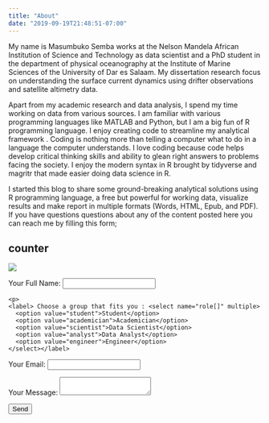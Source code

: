 ```yaml
---
title: "About"
date: "2019-09-19T21:48:51-07:00"
---
```


My name is Masumbuko Semba works at the Nelson Mandela African Institution of Science and Technology as data scientist and a PhD student in the department of physical oceanography at the Institute of Marine Sciences of the University of Dar es Salaam. My dissertation research focus on understanding the surface current dynamics using drifter observations and satellite altimetry data. 

Apart from my academic research and data analysis, I spend my time working on data from various sources. I am familiar with various programming languages like MATLAB and Python, but I am a big fun of R programming language. I enjoy creating code to streamline my analytical framework . Coding is nothing more than telling a computer what to do in a language the computer understands. I love coding because code helps develop critical thinking skills and ability to glean right answers to problems facing the society. I enjoy the modern syntax in R brought by tidyverse and magritr that made easier doing data science in R. 

I started this blog to share some ground-breaking analytical solutions using R programming language, a free but powerful for working data, visualize results and make report in multiple formats (Words, HTML, Epub, and PDF). If you have questions questions about any of the content posted here you can reach me by filling this form; 




 ##  counter  
 <script type="text/javascript" id="clustrmaps" src="//cdn.clustrmaps.com/map_v2.js?d=82RnIf8A3tXOKQaQrhO3g0MZWtY1jCtyelq-xeooOiU&cl=ffffff&w=a"></script>
 
 
 <a href="https://clustrmaps.com/site/1b61z"  title="Visit tracker"><img src="//www.clustrmaps.com/map_v2.png?d=82RnIf8A3tXOKQaQrhO3g0MZWtY1jCtyelq-xeooOiU&cl=ffffff" /></a>
    


<form name="contact" method="POST" netlify>
	<p>
    <label>Your Full Name: <input type="text" name="name" /></label>
  </p>
  
    <p>
    <label> Choose a group that fits you : <select name="role[]" multiple>
      <option value="student">Student</option>
      <option value="academician">Academician</option>
	  <option value="scientist">Data Scientist</option>
	  <option value="analyst">Data Analyst</option>
	  <option value="engineer">Engineer</option>
    </select></label>
  </p>
  
  <p>
    <label>Your Email: <input type="text" name="name" /></label>
  </p>
  <p>
    <label>Your Message: <textarea name="message"></textarea></label>
  </p>
  <div data-netlify-recaptcha></div>
  <p>
    <button type=”submit”>Send</button>
  </p>
</form>


